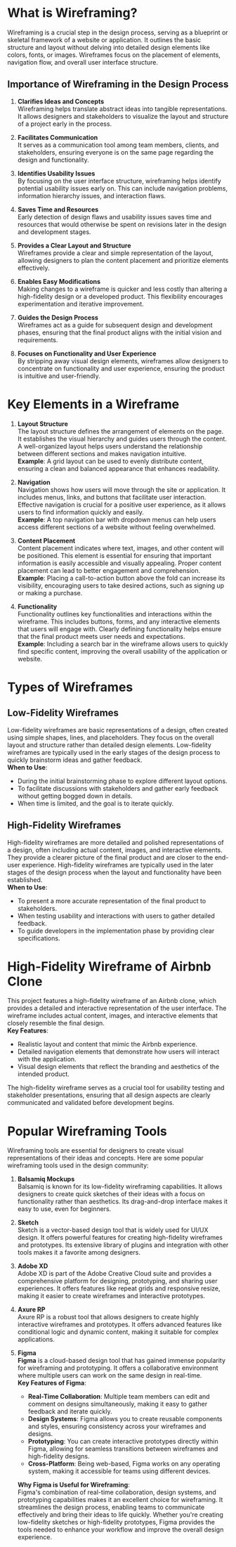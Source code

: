 # What is Wireframing?

Wireframing is a crucial step in the design process, serving as a blueprint or skeletal framework of a website or application. It outlines the basic structure and layout without delving into detailed design elements like colors, fonts, or images. Wireframes focus on the placement of elements, navigation flow, and overall user interface structure.

## Importance of Wireframing in the Design Process

1. **Clarifies Ideas and Concepts**  
   Wireframing helps translate abstract ideas into tangible representations. It allows designers and stakeholders to visualize the layout and structure of a project early in the process.

2. **Facilitates Communication**  
   It serves as a communication tool among team members, clients, and stakeholders, ensuring everyone is on the same page regarding the design and functionality.

3. **Identifies Usability Issues**  
   By focusing on the user interface structure, wireframing helps identify potential usability issues early on. This can include navigation problems, information hierarchy issues, and interaction flaws.

4. **Saves Time and Resources**  
   Early detection of design flaws and usability issues saves time and resources that would otherwise be spent on revisions later in the design and development stages.

5. **Provides a Clear Layout and Structure**  
   Wireframes provide a clear and simple representation of the layout, allowing designers to plan the content placement and prioritize elements effectively.

6. **Enables Easy Modifications**  
   Making changes to a wireframe is quicker and less costly than altering a high-fidelity design or a developed product. This flexibility encourages experimentation and iterative improvement.

7. **Guides the Design Process**  
   Wireframes act as a guide for subsequent design and development phases, ensuring that the final product aligns with the initial vision and requirements.

8. **Focuses on Functionality and User Experience**  
   By stripping away visual design elements, wireframes allow designers to concentrate on functionality and user experience, ensuring the product is intuitive and user-friendly.

# Key Elements in a Wireframe

1. **Layout Structure**  
   The layout structure defines the arrangement of elements on the page. It establishes the visual hierarchy and guides users through the content. A well-organized layout helps users understand the relationship between different sections and makes navigation intuitive.  
   **Example**: A grid layout can be used to evenly distribute content, ensuring a clean and balanced appearance that enhances readability.

2. **Navigation**  
   Navigation shows how users will move through the site or application. It includes menus, links, and buttons that facilitate user interaction. Effective navigation is crucial for a positive user experience, as it allows users to find information quickly and easily.  
   **Example**: A top navigation bar with dropdown menus can help users access different sections of a website without feeling overwhelmed.

3. **Content Placement**  
   Content placement indicates where text, images, and other content will be positioned. This element is essential for ensuring that important information is easily accessible and visually appealing. Proper content placement can lead to better engagement and comprehension.  
   **Example**: Placing a call-to-action button above the fold can increase its visibility, encouraging users to take desired actions, such as signing up or making a purchase.

4. **Functionality**  
   Functionality outlines key functionalities and interactions within the wireframe. This includes buttons, forms, and any interactive elements that users will engage with. Clearly defining functionality helps ensure that the final product meets user needs and expectations.  
   **Example**: Including a search bar in the wireframe allows users to quickly find specific content, improving the overall usability of the application or website.

# Types of Wireframes

## Low-Fidelity Wireframes

Low-fidelity wireframes are basic representations of a design, often created using simple shapes, lines, and placeholders. They focus on the overall layout and structure rather than detailed design elements. Low-fidelity wireframes are typically used in the early stages of the design process to quickly brainstorm ideas and gather feedback.  
**When to Use**:

- During the initial brainstorming phase to explore different layout options.
- To facilitate discussions with stakeholders and gather early feedback without getting bogged down in details.
- When time is limited, and the goal is to iterate quickly.

## High-Fidelity Wireframes

High-fidelity wireframes are more detailed and polished representations of a design, often including actual content, images, and interactive elements. They provide a clearer picture of the final product and are closer to the end-user experience. High-fidelity wireframes are typically used in the later stages of the design process when the layout and functionality have been established.  
**When to Use**:

- To present a more accurate representation of the final product to stakeholders.
- When testing usability and interactions with users to gather detailed feedback.
- To guide developers in the implementation phase by providing clear specifications.

# High-Fidelity Wireframe of Airbnb Clone

This project features a high-fidelity wireframe of an Airbnb clone, which provides a detailed and interactive representation of the user interface. The wireframe includes actual content, images, and interactive elements that closely resemble the final design.  
**Key Features**:

- Realistic layout and content that mimic the Airbnb experience.
- Detailed navigation elements that demonstrate how users will interact with the application.
- Visual design elements that reflect the branding and aesthetics of the intended product.

The high-fidelity wireframe serves as a crucial tool for usability testing and stakeholder presentations, ensuring that all design aspects are clearly communicated and validated before development begins.

# Popular Wireframing Tools

Wireframing tools are essential for designers to create visual representations of their ideas and concepts. Here are some popular wireframing tools used in the design community:

1. **Balsamiq Mockups**  
   Balsamiq is known for its low-fidelity wireframing capabilities. It allows designers to create quick sketches of their ideas with a focus on functionality rather than aesthetics. Its drag-and-drop interface makes it easy to use, even for beginners.

2. **Sketch**  
   Sketch is a vector-based design tool that is widely used for UI/UX design. It offers powerful features for creating high-fidelity wireframes and prototypes. Its extensive library of plugins and integration with other tools makes it a favorite among designers.

3. **Adobe XD**  
   Adobe XD is part of the Adobe Creative Cloud suite and provides a comprehensive platform for designing, prototyping, and sharing user experiences. It offers features like repeat grids and responsive resize, making it easier to create wireframes and interactive prototypes.

4. **Axure RP**  
   Axure RP is a robust tool that allows designers to create highly interactive wireframes and prototypes. It offers advanced features like conditional logic and dynamic content, making it suitable for complex applications.

5. **Figma**  
   **Figma** is a cloud-based design tool that has gained immense popularity for wireframing and prototyping. It offers a collaborative environment where multiple users can work on the same design in real-time.  
   **Key Features of Figma**:

   - **Real-Time Collaboration**: Multiple team members can edit and comment on designs simultaneously, making it easy to gather feedback and iterate quickly.
   - **Design Systems**: Figma allows you to create reusable components and styles, ensuring consistency across your wireframes and designs.
   - **Prototyping**: You can create interactive prototypes directly within Figma, allowing for seamless transitions between wireframes and high-fidelity designs.
   - **Cross-Platform**: Being web-based, Figma works on any operating system, making it accessible for teams using different devices.

   **Why Figma is Useful for Wireframing**:  
   Figma's combination of real-time collaboration, design systems, and prototyping capabilities makes it an excellent choice for wireframing. It streamlines the design process, enabling teams to communicate effectively and bring their ideas to life quickly. Whether you're creating low-fidelity sketches or high-fidelity prototypes, Figma provides the tools needed to enhance your workflow and improve the overall design experience.
